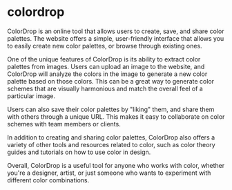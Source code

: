 # colordrop
ColorDrop is an online tool that allows users to create, save, and share color palettes. The website offers a simple, user-friendly interface that allows you to easily create new color palettes, or browse through existing ones.

One of the unique features of ColorDrop is its ability to extract color palettes from images. Users can upload an image to the website, and ColorDrop will analyze the colors in the image to generate a new color palette based on those colors. This can be a great way to generate color schemes that are visually harmonious and match the overall feel of a particular image.

Users can also save their color palettes by "liking" them, and share them with others through a unique URL. This makes it easy to collaborate on color schemes with team members or clients.

In addition to creating and sharing color palettes, ColorDrop also offers a variety of other tools and resources related to color, such as color theory guides and tutorials on how to use color in design.

Overall, ColorDrop is a useful tool for anyone who works with color, whether you're a designer, artist, or just someone who wants to experiment with different color combinations.